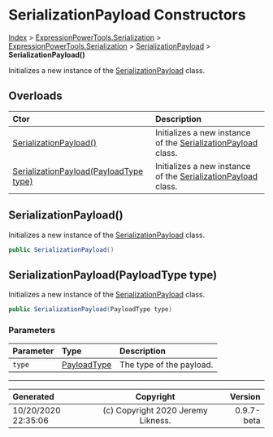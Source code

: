 ﻿# SerializationPayload Constructors

[Index](../index.md) > [ExpressionPowerTools.Serialization](ExpressionPowerTools.Serialization.a.md) > [ExpressionPowerTools.Serialization](ExpressionPowerTools.Serialization.n.md) > [SerializationPayload](ExpressionPowerTools.Serialization.SerializationPayload.cs.md) > **SerializationPayload()**

Initializes a new instance of the [SerializationPayload](ExpressionPowerTools.Serialization.SerializationPayload.cs.md) class.

## Overloads

| Ctor | Description |
| :-- | :-- |
| [SerializationPayload()](#serializationpayload) | Initializes a new instance of the [SerializationPayload](ExpressionPowerTools.Serialization.SerializationPayload.cs.md) class. |
| [SerializationPayload(PayloadType type)](#serializationpayloadpayloadtype-type) | Initializes a new instance of the [SerializationPayload](ExpressionPowerTools.Serialization.SerializationPayload.cs.md) class. |

## SerializationPayload()

Initializes a new instance of the [SerializationPayload](ExpressionPowerTools.Serialization.SerializationPayload.cs.md) class.

```csharp
public SerializationPayload()
```



## SerializationPayload(PayloadType type)

Initializes a new instance of the [SerializationPayload](ExpressionPowerTools.Serialization.SerializationPayload.cs.md) class.

```csharp
public SerializationPayload(PayloadType type)
```

### Parameters

| Parameter | Type | Description |
| :-- | :-- | :-- |
| `type` | [PayloadType](ExpressionPowerTools.Serialization.PayloadType.cs.md) | The type of the payload. |



---

| Generated | Copyright | Version |
| :-- | :-: | --: |
| 10/20/2020 22:35:06 | (c) Copyright 2020 Jeremy Likness. | 0.9.7-beta |

